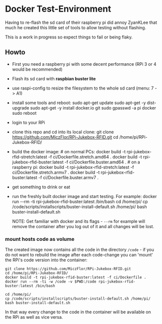 # Docker Test-Environment

Having to re-flash the sd card of their raspberry pi did annoy ZyanKLee that much he created
this little set of tools to allow testing without flashing.

This is a work in progress so expect things to fail or being flaky.

## Howto

* First you need a raspberry pi with some decent performance (RPi 3 or 4 would be recommended)
* Flash its sd card with **raspbian buster lite**
* use raspi-config to resize the filesystem to the whole sd card (menu: 7 -> A1)
* install some tools and reboot:
      sudo apt-get update
      sudo apt-get -y dist-upgrade
      sudo apt-get -y install docker.io git
      sudo gpasswd -a pi docker
      sudo reboot
* login to your RPi
* clone this repo and cd into its local clone:
      git clone https://github.com/MiczFlor/RPi-Jukebox-RFID.git
      cd /home/pi/RPi-Jukebox-RFID/
* build the docker image:
      # on normal PCs:
      docker build -t rpi-jukebox-rfid-stretch:latest -f ci/Dockerfile.stretch.amd64 .
      docker build -t rpi-jukebox-rfid-buster:latest -f ci/Dockerfile.buster.amd64 .
      # on a raspberry pi:
      docker build -t rpi-jukebox-rfid-stretch:latest -f ci/Dockerfile.stretch.armv7 .
      docker build -t rpi-jukebox-rfid-buster:latest -f ci/Dockerfile.buster.armv7 .
* get something to drink or eat
* run the freshly built docker image and start testing. For example:
      docker run --rm -ti rpi-jukebox-rfid-buster:latest /bin/bash
      cd /home/pi/
      cp /code/scripts/installscripts/buster-install-default.sh /home/pi/
      bash buster-install-default.sh


    NOTE: Get familiar with docker and its flags - `--rm` for example will remove the
          container after you log out of it and all changes will be lost.


### mount hosts code as volume

The created image now contains all the code in the directory `/code` - if you do not want to
rebuild the image after each code-change you can 'mount' the RPi's code version into the
container:

    git clone https://github.com/MiczFlor/RPi-Jukebox-RFID.git
    cd /home/pi/RPi-Jukebox-RFID/
    docker build -t rpi-jukebox-rfid-buster:latest -f ci/Dockerfile .
    docker run --rm -ti -w /code -v $PWD:/code rpi-jukebox-rfid-buster:latest /bin/bash

    cd /home/pi/
    cp /code/scripts/installscripts/buster-install-default.sh /home/pi/
    bash buster-install-default.sh

In that way every change to the code in the container will be available on the RPi as well
as vice versa.
